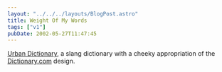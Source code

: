```yaml
---
layout: "../../../layouts/BlogPost.astro"
title: Weight Of My Words
tags: ["v1"]
pubDate: 2002-05-27T11:47:45
---
```


[Urban Dictionary][1], a slang dictionary with a cheeky appropriation of the [Dictionary.com][2] design.

[1]: http://www.urbandictionary.com/ "Urban Dictionary"
[2]: http://www.urbandictionary.com/ "Dictionary.com"
